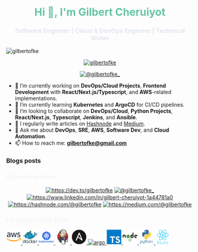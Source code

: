 <h1 align="center" style="color: #66C4A7;">Hi 👋, I'm Gilbert Cheruiyot</h1>
<h3 align="center" style="color: #E1E6F0;">Software Engineer | Cloud & DevOps Engineer | Technical Writer</h3>

<p align="left"> <img src="https://komarev.com/ghpvc/?username=gilbertofke&label=Profile%20views&color=0e75b6&style=flat" alt="gilbertofke" /> </p>

<p align="center"> <a href="https://github.com/ryo-ma/github-profile-trophy"><img src="https://github-profile-trophy.vercel.app/?username=gilbertofke" alt="gilbertofke" /></a> </p>

<p align="center"> <a href="https://twitter.com/@gilbertofke_" target="blank"><img src="https://img.shields.io/twitter/follow/@gilbertofke_?logo=twitter&style=for-the-badge" alt="@gilbertofke_" /></a> </p>

- 🔭 I’m currently working on **DevOps/Cloud Projects**, **Frontend Development** with **React/Next.js/Typescript**, and **AWS**-related implementations.
- 🌱 I’m currently learning **Kubernetes** and **ArgoCD** for CI/CD pipelines.
- 👯 I’m looking to collaborate on **DevOps/Cloud**, **Python Projects**, **React/Next.js**, **Typescript**, **Jenkins**, and **Ansible**.
- 📝 I regularly write articles on [Hashnode](https://hashnode.com/@gilbertofke) and [Medium](https://medium.com/@gilbertofke).
- 💬 Ask me about **DevOps**, **SRE**, **AWS**, **Software Dev**, and **Cloud Automation**.
- 📫 How to reach me: **gilbertofke@gmail.com**

### Blogs posts
<!-- BLOG-POST-LIST:START -->
<!-- BLOG-POST-LIST:END -->

<h3 align="left" style="color: #F1F5F8;">Connect with me:</h3>
<p align="center">
  <a href="https://dev.to/gilbertofke" target="blank"><img align="center" src="https://raw.githubusercontent.com/rahuldkjain/github-profile-readme-generator/master/src/images/icons/Social/devto.svg" alt="https://dev.to/gilbertofke" height="30" width="40" /></a>
  <a href="https://twitter.com/@gilbertofke_" target="blank"><img align="center" src="https://raw.githubusercontent.com/rahuldkjain/github-profile-readme-generator/master/src/images/icons/Social/twitter.svg" alt="@gilbertofke_" height="30" width="40" /></a>
  <a href="https://www.linkedin.com/in/gilbert-cheruiyot-1a44781a0" target="blank"><img align="center" src="https://raw.githubusercontent.com/rahuldkjain/github-profile-readme-generator/master/src/images/icons/Social/linked-in-alt.svg" alt="https://www.linkedin.com/in/gilbert-cheruiyot-1a44781a0" height="30" width="40" /></a>
  <a href="https://hashnode.com/@gilbertofke" target="blank"><img align="center" src="https://raw.githubusercontent.com/rahuldkjain/github-profile-readme-generator/master/src/images/icons/Social/hashnode.svg" alt="https://hashnode.com/@gilbertofke" height="30" width="40" /></a>
  <a href="https://medium.com/@gilbertofke" target="blank"><img align="center" src="https://raw.githubusercontent.com/rahuldkjain/github-profile-readme-generator/master/src/images/icons/Social/medium.svg" alt="https://medium.com/@gilbertofke" height="30" width="40" /></a>
</p>

<h3 align="left" style="color: #F1F5F8;">Languages and Tools:</h3>
<p align="left"> 
  <a href="https://aws.amazon.com" target="_blank" rel="noreferrer"> 
    <img src="https://raw.githubusercontent.com/devicons/devicon/master/icons/amazonwebservices/amazonwebservices-original-wordmark.svg" alt="aws" width="40" height="40" /> 
  </a> 
  <a href="https://www.docker.com/" target="_blank" rel="noreferrer"> 
    <img src="https://raw.githubusercontent.com/devicons/devicon/master/icons/docker/docker-original-wordmark.svg" alt="docker" width="40" height="40" /> 
  </a>
  <a href="https://www.kubernetes.io/" target="_blank" rel="noreferrer">
    <img src="https://raw.githubusercontent.com/devicons/devicon/master/icons/kubernetes/kubernetes-plain-wordmark.svg" alt="kubernetes" width="40" height="40" />
  </a>
  <a href="https://www.jenkins.io/" target="_blank" rel="noreferrer">
    <img src="https://raw.githubusercontent.com/devicons/devicon/master/icons/jenkins/jenkins-original.svg" alt="jenkins" width="40" height="40" />
  </a>
  <a href="https://www.ansible.com/" target="_blank" rel="noreferrer">
    <img src="https://raw.githubusercontent.com/devicons/devicon/master/icons/ansible/ansible-original.svg" alt="ansible" width="40" height="40" />
  </a>
  <a href="https://www.argo-project.io/" target="_blank" rel="noreferrer">
    <img src="https://raw.githubusercontent.com/devicons/devicon/master/icons/argo/argo-original-wordmark.svg" alt="argo" width="40" height="40" />
  </a>
  <a href="https://www.typescriptlang.org/" target="_blank" rel="noreferrer"> 
    <img src="https://raw.githubusercontent.com/devicons/devicon/master/icons/typescript/typescript-original.svg" alt="typescript" width="40" height="40" /> 
  </a>
  <a href="https://nodejs.org" target="_blank" rel="noreferrer"> 
    <img src="https://raw.githubusercontent.com/devicons/devicon/master/icons/nodejs/nodejs-original-wordmark.svg" alt="nodejs" width="40" height="40" /> 
  </a>
  <a href="https://www.python.org/" target="_blank" rel="noreferrer"> 
    <img src="https://raw.githubusercontent.com/devicons/devicon/master/icons/python/python-original-wordmark.svg" alt="python" width="40" height="40" /> 
  </a>
  <a href="https://reactjs.org/" target="_blank" rel="noreferrer"> 
    <img src="https://raw.githubusercontent.com/devicons/devicon/master/icons/react/react-original-wordmark.svg" alt="react" width="40" height="40" /> 
  </a>
</p>
